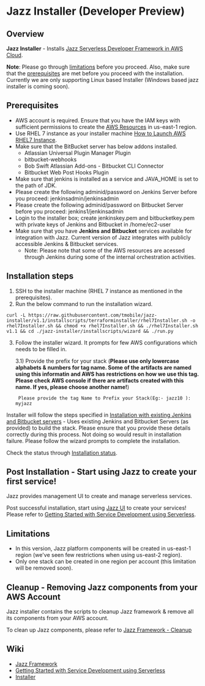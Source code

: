 # Jazz Installer (Developer Preview)
## Overview

**Jazz Installer** - Installs [Jazz Serverless Developer Framework in AWS Cloud](https://github.com/tmobile/jazz-core/wiki).

**Note**: Please go through [limitations](#limitations) before you proceed.
       Also, make sure that the [prerequisites](#prerequisites) are met before you proceed with the installation.
       Currently we are only supporting Linux based Installer (Windows based jazz installer is coming soon). 

## Prerequisites
* AWS account is required. Ensure that you have the IAM keys with sufficient permissions to create the 
  [AWS Resources](https://github.com/tmobile/jazz-installer/wiki/Jazz-Supported-Installations#aws-resources) in us-east-1 region. 
* Use RHEL 7 instance as your installer machine [How to Launch AWS RHEL7 Instance](https://github.com/tmobile/jazz-installer/wiki/Launch-AWS-RHEL7-Instance-for-Installer).
* Make sure that the BitBucket server has below addons installed.
  * Atlassian Universal Plugin Manager Plugin
  * bitbucket-webhooks
  * Bob Swift Atlassian Add-ons - Bitbucket CLI Connector
  * Bitbucket Web Post Hooks Plugin
* Make sure that jenkins is installed as a service and JAVA_HOME is set to the path of JDK.
* Please create the following adminid/password on Jenkins Server before you proceed: jenkinsadmin/jenkinsadmin
* Please create the following adminid/password on Bitbucket Server before you proceed: jenkins1/jenkinsadmin
* Login to the installer box; create jenkinskey.pem and bitbucketkey.pem with private keys of Jenkins and Bitbucket in /home/ec2-user
* Make sure that you have **Jenkins and Bitbucket** services available for integration with Jazz. Current version of Jazz integrates with publicly accessible Jenkins & Bitbucket services.
  * Note: Please note that some of the AWS resources are acessed through Jenkins during some of the internal orchestration activities.


## Installation steps
1) SSH to the installer machine (RHEL 7 instance as mentioned in the prerequisites).
2) Run the below command to run the installation wizard.

```
curl -L https://raw.githubusercontent.com/tmobile/jazz-installer/v1.1/installscripts/terraforminstaller/rhel7Installer.sh -o rhel7Installer.sh && chmod +x rhel7Installer.sh && ./rhel7Installer.sh v1.1 && cd ./jazz-installer/installscripts/wizard && ./run.py 

 ```

3) Follow the installer wizard. It prompts for few AWS configurations which needs to be filled in.

   3.1) Provide the prefix for your stack (**Please use only lowercase alphabets & numbers for tag name. Some of the artifacts are named using this informatin and AWS has restrictions on how we use this tag. Please check AWS console if there are artifacts created with this name. If yes, please choose another name!**)

        Please provide the tag Name to Prefix your Stack(Eg:- jazz10 ): myjazz

Installer will follow the steps specified in [Installation with existing Jenkins and Bitbucket servers](https://github.com/tmobile/jazz-installer/wiki/Jazz-Supported-Installations#installation-with-existing-jenkins-and-bitbucket-servers) - Uses existing Jenkins and Bitbucket Servers (as provided) to build the stack. Please ensure that you provide these details correctly during this process. Not doing so would result in installation failure. Please follow the wizard prompts to complete the installation.

Check the status through [Installation status](https://github.com/tmobile/jazz-installer/wiki/Jazz-Supported-Installations#installation---status).

## Post Installation - Start using Jazz to create your first service!
Jazz provides management UI to create and manage serverless services.

Post successful installation, start using [Jazz UI](https://github.com/tmobile/jazz-core/wiki/Jazz-UI---Overview) to create your services! Please refer to [Getting Started with Service Development using Serverless](https://github.com/tmobile/jazz-core/wiki/Getting-Started-with-Service-Development-using-Serverless).


## Limitations
* In this version, Jazz platform components will be created in us-east-1 region (we've seen few restrictions when using us-east-2 region).
* Only one stack can be created in one region per account (this limitation will be removed soon).

## Cleanup - Removing Jazz components from your AWS Account
Jazz installer contains the scripts to cleanup Jazz framework & remove all its components from your AWS account.

To clean up Jazz components, please refer to [Jazz Framework - Cleanup](https://github.com/tmobile/jazz-installer/wiki/Cleanup:-Jazz-Framework)

## Wiki
* [Jazz Framework](https://github.com/tmobile/jazz-core/wiki)
* [Getting Started with Service Development using Serverless](https://github.com/tmobile/jazz-core/wiki/Getting-Started-with-Service-Development-using-Serverless)
* [Installer](https://github.com/tmobile/jazz-installer/wiki)
